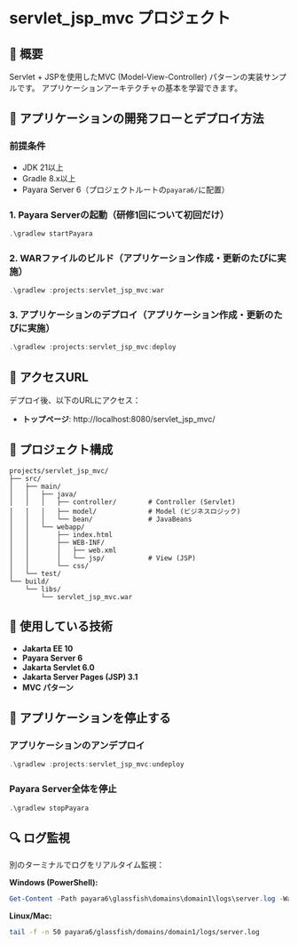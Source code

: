 # servlet_jsp_mvc プロジェクト

## 📖 概要

Servlet + JSPを使用したMVC (Model-View-Controller) パターンの実装サンプルです。
アプリケーションアーキテクチャの基本を学習できます。

## 🚀 アプリケーションの開発フローとデプロイ方法

### 前提条件

- JDK 21以上
- Gradle 8.x以上
- Payara Server 6（プロジェクトルートの`payara6/`に配置）

### 1. Payara Serverの起動（研修1回について初回だけ）

```powershell
.\gradlew startPayara
```

### 2. WARファイルのビルド（アプリケーション作成・更新のたびに実施）

```powershell
.\gradlew :projects:servlet_jsp_mvc:war
```

### 3. アプリケーションのデプロイ（アプリケーション作成・更新のたびに実施）

```powershell
.\gradlew :projects:servlet_jsp_mvc:deploy
```

## 📍 アクセスURL

デプロイ後、以下のURLにアクセス：

- **トップページ**: http://localhost:8080/servlet_jsp_mvc/

## 🎯 プロジェクト構成

```
projects/servlet_jsp_mvc/
├── src/
│   ├── main/
│   │   ├── java/
│   │   │   ├── controller/        # Controller (Servlet)
│   │   │   ├── model/             # Model (ビジネスロジック)
│   │   │   └── bean/              # JavaBeans
│   │   └── webapp/
│   │       ├── index.html
│   │       ├── WEB-INF/
│   │       │   ├── web.xml
│   │       │   └── jsp/           # View (JSP)
│   │       └── css/
│   └── test/
└── build/
    └── libs/
        └── servlet_jsp_mvc.war
```

## 🔧 使用している技術

- **Jakarta EE 10**
- **Payara Server 6**
- **Jakarta Servlet 6.0**
- **Jakarta Server Pages (JSP) 3.1**
- **MVC パターン**

## 🛑 アプリケーションを停止する

### アプリケーションのアンデプロイ

```powershell
.\gradlew :projects:servlet_jsp_mvc:undeploy
```

### Payara Server全体を停止

```powershell
.\gradlew stopPayara
```

## 🔍 ログ監視

別のターミナルでログをリアルタイム監視：

**Windows (PowerShell):**
```powershell
Get-Content -Path payara6\glassfish\domains\domain1\logs\server.log -Wait -Tail 50 -Encoding UTF8
```

**Linux/Mac:**
```bash
tail -f -n 50 payara6/glassfish/domains/domain1/logs/server.log
```
